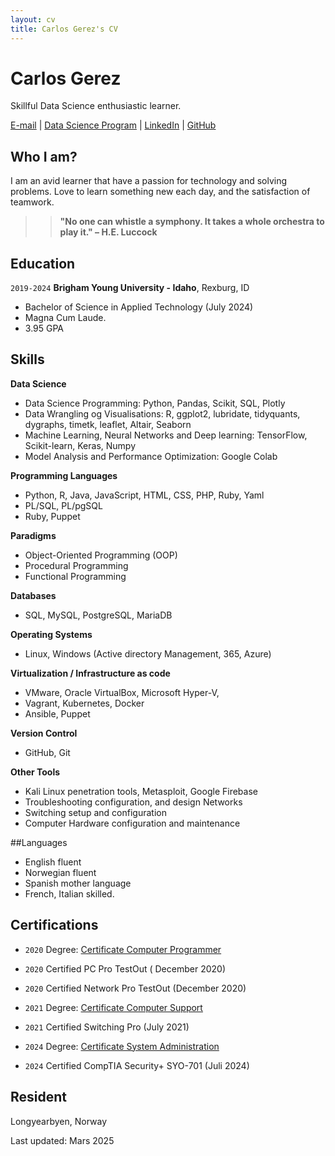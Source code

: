 ```yaml
---
layout: cv
title: Carlos Gerez's CV
---
```

# Carlos Gerez
Skillful Data Science enthusiastic learner.

<div id="webaddress">
<a href="mailto:ger19005@byui.edu">E-mail</a>
| <a href="https://byuidatascience.github.io/">Data Science Program</a>
| <a href="https://www.linkedin.com/in/carlos-gerez-solid-state928b98a4/">LinkedIn</a>
| <a href="https://github.com/carlosdgerez?tab=repositories">GitHub</a>
</div>

## Who I am?
I am  an avid learner that have a passion for technology and solving problems.
Love to learn something new each day, and the satisfaction of teamwork.  

>> **"No one can whistle a symphony. It takes a whole orchestra to play it." – H.E. Luccock**

## Education

`2019-2024`
__Brigham Young University - Idaho__, Rexburg, ID

-  Bachelor of Science in Applied Technology (July 2024)
-  Magna Cum Laude.
-  3.95 GPA




## Skills

__Data Science__

- Data Science Programming: Python, Pandas, Scikit, SQL, Plotly  
- Data Wrangling og Visualisations:  R, ggplot2, lubridate, tidyquants, dygraphs, timetk, leaflet, Altair, Seaborn  
- Machine Learning, Neural Networks and  Deep learning: TensorFlow, Scikit-learn, Keras, Numpy
- Model Analysis and Performance Optimization:  Google Colab  

__Programming Languages__

- Python, R, Java, JavaScript, HTML, CSS, PHP, Ruby, Yaml 
- PL/SQL, PL/pgSQL
- Ruby, Puppet

__Paradigms__

- Object-Oriented Programming (OOP)
- Procedural Programming
- Functional Programming   

__Databases__

- SQL, MySQL, PostgreSQL, MariaDB  

__Operating Systems__

- Linux, Windows (Active directory Management, 365, Azure)  

__Virtualization / Infrastructure as code__

- VMware, Oracle VirtualBox, Microsoft Hyper-V, 
- Vagrant, Kubernetes, Docker
- Ansible, Puppet

__Version Control__

- GitHub, Git  

__Other Tools__

- Kali Linux penetration tools, Metasploit, Google Firebase  
- Troubleshooting configuration, and design Networks  
- Switching setup and configuration 
- Computer Hardware configuration and maintenance

##Languages

- English fluent
- Norwegian fluent
- Spanish mother language
- French, Italian skilled.

## Certifications

- `2020` Degree: [Certificate Computer Programmer](https://www.michaelsutter.com/ediploma?fn=diplomastatuscheck&key=01000000a2f381e11d60968e7096723cc449e6d5590bb92f75bdbc1245397c50c2990b1773c183443a9eac98777747395283fecc)
- `2020` Certified PC Pro TestOut ( December 2020)
- `2020` Certified Network Pro TestOut (December 2020)
- `2021` Degree: [Certificate Computer Support](https://www.michaelsutter.com/ediploma?fn=diplomastatuscheck&key=020000003105fdc496759660de5484d2f932b7178020a69b8d629b1ac0c244bf1e2a9e5aa8c6901a424b3cb3fedd8a71d75f98faf89bad237008ddf833ff46ace4500a0a)
- `2021` Certified Switching Pro (July 2021) 
- `2024` Degree: [Certificate System Administration](https://www.michaelsutter.com/ediploma?fn=diplomastatuscheck&key=02000000c9ec19dd39add2463e2c60f29def1f294e322848d3b02b480bc2a95c975569340a954596580309649867a58cfbcca91c11ddabfd0c8fd995a8770e34882aa2c2)   

- `2024` Certified CompTIA Security+ SYO-701 (Juli 2024)

 


## Resident
Longyearbyen, Norway









Last updated: Mars 2025


